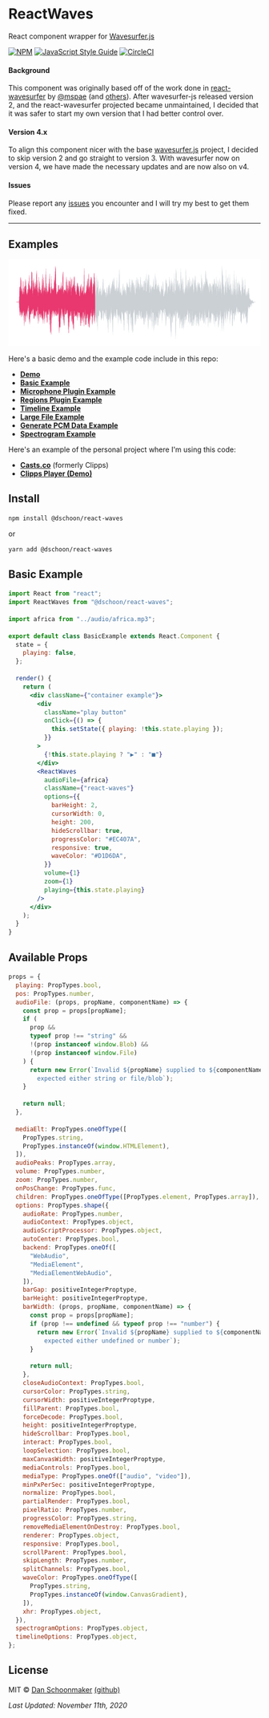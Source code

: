 # ReactWaves

React component wrapper for [Wavesurfer.js](http://wavesurfer-js.org)

[![NPM](https://img.shields.io/npm/v/@dschoon/react-waves.svg)](https://www.npmjs.com/package/@dschoon/react-waves) [![JavaScript Style Guide](https://img.shields.io/badge/code_style-standard-brightgreen.svg)](https://standardjs.com) [![CircleCI](https://circleci.com/gh/dschoon/react-waves.svg?style=svg)](https://circleci.com/gh/dschoon/react-waves)

#### Background

This component was originally based off of the work done in [react-wavesurfer](https://github.com/mspae/react-wavesurfer) by [@mspae](https://github.com/mspae) (and [others](<(https://github.com/mspae/react-wavesurfer/graphs/contributors)>)). After wavesurfer-js released version 2, and the react-wavesurfer projected became unmaintained, I decided that it was safer to start my own version that I had better control over.

#### Version 4.x

To align this component nicer with the base [wavesurfer.js](https://github.com/katspaugh/wavesurfer.js) project, I decided to skip version 2 and go straight to version 3. With wavesurfer now on version 4, we have made the necessary updates and are now also on v4.

#### Issues

Please report any [issues](https://github.com/dschoon/react-waves/issues) you encounter and I will try my best to get them fixed.

---

## Examples

![ReactWaves](example/public/react-waves.jpg)

Here's a basic demo and the example code include in this repo:

- **[Demo](https://dschoon.github.io/react-waves/)**
- **[Basic Example](https://github.com/dschoon/react-waves/blob/master/example/src/components/BasicExample.js)**
- **[Microphone Plugin Example](https://github.com/dschoon/react-waves/blob/master/example/src/components/MicrophoneExample.js)**
- **[Regions Plugin Example](https://github.com/dschoon/react-waves/blob/master/example/src/components/RegionsExample.js)**
- **[Timeline Example](https://github.com/dschoon/react-waves/blob/master/example/src/components/TimelineExample.js)**
- **[Large File Example](https://github.com/dschoon/react-waves/blob/master/example/src/components/LargeFilePeaksExample.js)**
- **[Generate PCM Data Example](https://github.com/dschoon/react-waves/blob/master/example/src/components/GetPeaksExample.js)**
- **[Spectrogram Example](https://github.com/dschoon/react-waves/blob/master/example/src/components/SpectrogramExample.js)**

Here's an example of the personal project where I'm using this code:

- **[Casts.co](https://pod.casts.co)** (formerly Clipps)
- **[Clipps Player (Demo)](https://dschoon.github.io/clipp-player)**

## Install

```bash
npm install @dschoon/react-waves
```

or

```bash
yarn add @dschoon/react-waves
```

## Basic Example

```jsx
import React from "react";
import ReactWaves from "@dschoon/react-waves";

import africa from "../audio/africa.mp3";

export default class BasicExample extends React.Component {
  state = {
    playing: false,
  };

  render() {
    return (
      <div className={"container example"}>
        <div
          className="play button"
          onClick={() => {
            this.setState({ playing: !this.state.playing });
          }}
        >
          {!this.state.playing ? "▶" : "■"}
        </div>
        <ReactWaves
          audioFile={africa}
          className={"react-waves"}
          options={{
            barHeight: 2,
            cursorWidth: 0,
            height: 200,
            hideScrollbar: true,
            progressColor: "#EC407A",
            responsive: true,
            waveColor: "#D1D6DA",
          }}
          volume={1}
          zoom={1}
          playing={this.state.playing}
        />
      </div>
    );
  }
}
```

## Available Props

```jsx
props = {
  playing: PropTypes.bool,
  pos: PropTypes.number,
  audioFile: (props, propName, componentName) => {
    const prop = props[propName];
    if (
      prop &&
      typeof prop !== "string" &&
      !(prop instanceof window.Blob) &&
      !(prop instanceof window.File)
    ) {
      return new Error(`Invalid ${propName} supplied to ${componentName}
        expected either string or file/blob`);
    }

    return null;
  },

  mediaElt: PropTypes.oneOfType([
    PropTypes.string,
    PropTypes.instanceOf(window.HTMLElement),
  ]),
  audioPeaks: PropTypes.array,
  volume: PropTypes.number,
  zoom: PropTypes.number,
  onPosChange: PropTypes.func,
  children: PropTypes.oneOfType([PropTypes.element, PropTypes.array]),
  options: PropTypes.shape({
    audioRate: PropTypes.number,
    audioContext: PropTypes.object,
    audioScriptProcessor: PropTypes.object,
    autoCenter: PropTypes.bool,
    backend: PropTypes.oneOf([
      "WebAudio",
      "MediaElement",
      "MediaElementWebAudio",
    ]),
    barGap: positiveIntegerProptype,
    barHeight: positiveIntegerProptype,
    barWidth: (props, propName, componentName) => {
      const prop = props[propName];
      if (prop !== undefined && typeof prop !== "number") {
        return new Error(`Invalid ${propName} supplied to ${componentName}
          expected either undefined or number`);
      }

      return null;
    },
    closeAudioContext: PropTypes.bool,
    cursorColor: PropTypes.string,
    cursorWidth: positiveIntegerProptype,
    fillParent: PropTypes.bool,
    forceDecode: PropTypes.bool,
    height: positiveIntegerProptype,
    hideScrollbar: PropTypes.bool,
    interact: PropTypes.bool,
    loopSelection: PropTypes.bool,
    maxCanvasWidth: positiveIntegerProptype,
    mediaControls: PropTypes.bool,
    mediaType: PropTypes.oneOf(["audio", "video"]),
    minPxPerSec: positiveIntegerProptype,
    normalize: PropTypes.bool,
    partialRender: PropTypes.bool,
    pixelRatio: PropTypes.number,
    progressColor: PropTypes.string,
    removeMediaElementOnDestroy: PropTypes.bool,
    renderer: PropTypes.object,
    responsive: PropTypes.bool,
    scrollParent: PropTypes.bool,
    skipLength: PropTypes.number,
    splitChannels: PropTypes.bool,
    waveColor: PropTypes.oneOfType([
      PropTypes.string,
      PropTypes.instanceOf(window.CanvasGradient),
    ]),
    xhr: PropTypes.object,
  }),
  spectrogramOptions: PropTypes.object,
  timelineOptions: PropTypes.object,
};
```

## License

MIT © [Dan Schoonmaker](https://schoon.me) [(github)](https://github.com/dschoon)

_Last Updated: November 11th, 2020_
